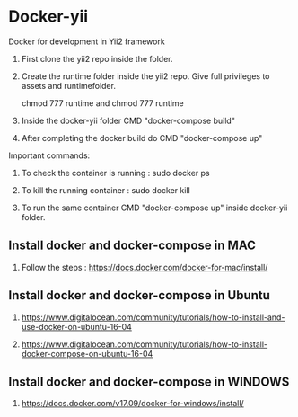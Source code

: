 # Docker-yii
Docker  for development in Yii2 framework 


1. First clone the yii2 repo inside the folder.

2. Create the runtime folder inside the yii2 repo. Give full privileges to assets and runtimefolder.

    chmod 777 runtime and
    chmod 777 runtime

3. Inside the docker-yii folder CMD "docker-compose build"

4. After completing the docker build do CMD "docker-compose up"


Important commands: 

1. To check the container is running : sudo docker ps 

2.  To kill the running container : sudo docker kill <CONTAINER ID>

3. To run the same container CMD "docker-compose up" inside docker-yii folder. 



## Install docker and docker-compose in MAC 

1. Follow the steps : https://docs.docker.com/docker-for-mac/install/

## Install docker and docker-compose in Ubuntu

1. https://www.digitalocean.com/community/tutorials/how-to-install-and-use-docker-on-ubuntu-16-04

2. https://www.digitalocean.com/community/tutorials/how-to-install-docker-compose-on-ubuntu-16-04

## Install docker and docker-compose in WINDOWS 

1. https://docs.docker.com/v17.09/docker-for-windows/install/
